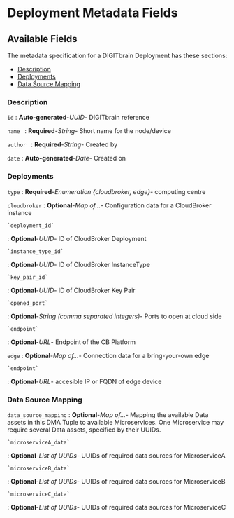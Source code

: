 <style>
  .md-content__button {
    display: none;
  }
</style>
# Deployment Metadata Fields

## Available Fields 

The metadata specification for a DIGITbrain Deployment
has these sections:

- [Description](#description)
- [Deployments](#deployments)
- [Data Source Mapping](#data-source-mapping)


### Description


`id`
:   **Auto-generated**-*UUID*- DIGITbrain reference


`name `
:   **Required**-*String*- Short name for the node/device


`author `
:   **Required**-*String*- Created by


`date`
:   **Auto-generated**-*Date*- Created on



### Deployments


`type`
:   **Required**-*Enumeration {cloudbroker, edge}*- computing centre


`cloudbroker`
:   **Optional**-*Map of…*- Configuration data for a CloudBroker instance

    `deployment_id`
:   **Optional**-*UUID*- ID of CloudBroker Deployment

    `instance_type_id`
:   **Optional**-*UUID*- ID of CloudBroker InstanceType

    `key_pair_id`
:   **Optional**-*UUID*- ID of CloudBroker Key Pair

    `opened_port`
:   **Optional**-*String (comma separated integers)*- Ports to open at cloud side

    `endpoint`
:   **Optional**-*URL*- Endpoint of the CB Platform

`edge`
:   **Optional**-*Map of…*- Connection data for a bring-your-own edge

    `endpoint`
:   **Optional**-*URL*- accesible IP or FQDN of edge device


### Data Source Mapping


`data_source_mapping`
:   **Optional**-*Map of…*- Mapping the available Data assets in this DMA Tuple to available Microservices. One Microservice may require several Data assets, specified by their UUIDs.

    `microserviceA_data`
:   **Optional**-*List of UUIDs*- UUIDs of required data sources for MicroserviceA

    `microserviceB_data`
:   **Optional**-*List of UUIDs*- UUIDs of required data sources for MicroserviceB

    `microserviceC_data`
:   **Optional**-*List of UUIDs*- UUIDs of required data sources for MicroserviceC
